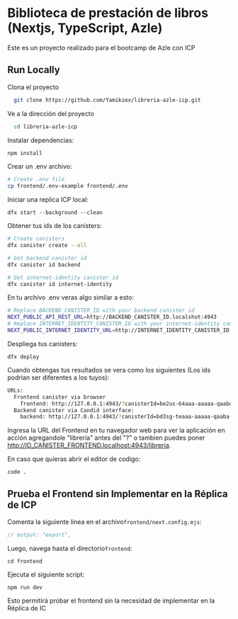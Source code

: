 # Biblioteca de prestación de libros (Nextjs, TypeScript, Azle)

Este es un proyecto realizado para el bootcamp de Azle con ICP 

## Run Locally

Clona el proyecto 

```bash
  git clone https://github.com/Yamikzex/libreria-azle-icp.git
```

Ve a la dirección del proyecto

```bash
  cd libreria-azle-icp
```

Instalar dependencias:

```bash
npm install
```

Crear un .env archivo:

```bash
# Create .env file
cp frontend/.env-example frontend/.env
```

Iniciar una replica ICP local:    

`dfx start --background --clean`

Obtener tus ids de los canisters:

```bash
# Create canisters
dfx canister create --all

# Get backend canister id
dfx canister id backend

# Get internet-identity canister id
dfx canister id internet-identity
```

En tu archivo .env veras algo similar a esto:

```bash
# Replace BACKEND_CANISTER_ID with your backend canister id
NEXT_PUBLIC_API_REST_URL=http://BACKEND_CANISTER_ID.localshot:4943
# Replace INTERNET_IDENTITY_CANISTER_ID with your internet-identity canister id
NEXT_PUBLIC_INTERNET_IDENTITY_URL=http://INTERNET_IDENTITY_CANISTER_ID.localshot:4943
```

Despliega tus canisters:

`dfx deploy`

Cuando obtengas tus resultados se vera como los siguientes (Los ids podrian ser diferentes a los tuyos):

```bash
URLs:
  Frontend canister via browser
    frontend: http://127.0.0.1:4943/?canisterId=be2us-64aaa-aaaaa-qaabq-cai
  Backend canister via Candid interface:
    backend: http://127.0.0.1:4943/?canisterId=bd3sg-teaaa-aaaaa-qaaba-cai&id=bkyz2-fmaaa-aaaaa-qaaaq-cai
```

Ingresa la URL del Frontend en tu navegador web para ver la aplicación en acción agregandole "libreria" antes del "?" o tambien puedes poner http://ID_CANISTER_FRONTEND.localhost:4943/libreria.

En caso que quieras abrir el editor de codigo:

`code .`

## Prueba el Frontend sin Implementar en la Réplica de ICP

Comenta la siguiente línea en el archivo`frontend/next.config.mjs`:

```javascript
// output: "export",
```

Luego, navega hasta el directorio`frontend`:

`cd frontend`

Ejecuta el siguiente script:

`npm run dev`

Esto permitirá probar el frontend sin la necesidad de implementar en la Réplica de IC
